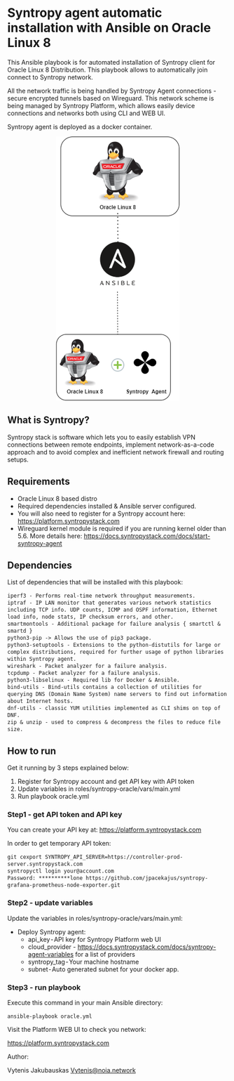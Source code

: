 # Syntropy agent automatic installation with Ansible on Oracle Linux 8

This Ansible playbook is for automated installation of Syntropy client for Oracle Linux 8 Distribution. This playbook allows to automatically join connect to Syntropy network.

All the network traffic is being handled by Syntropy Agent connections - secure encrypted tunnels based on Wireguard. This network scheme is being managed by Syntropy Platform, which allows easily device connections and networks both using CLI and WEB UI.

Syntropy agent is deployed as a docker container.

<center><img src="img/syntropy_agent_oracle.png"></center>


## What is Syntropy?

Syntropy stack is software which lets you to easily establish VPN connections between remote endpoints, implement network-as-a-code approach and to avoid complex and inefficient network firewall and routing setups.

## Requirements

- Oracle Linux 8 based distro
- Required dependencies installed & Ansible server configured. 
- You will also need to register for a Syntropy account here: https://platform.syntropystack.com
- Wireguard kernel module is required if you are running kernel older than 5.6. More details here: https://docs.syntropystack.com/docs/start-syntropy-agent

## Dependencies

List of dependencies that will be installed with this playbook:

```
iperf3 - Performs real-time network throughput measurements.
iptraf - IP LAN monitor that generates various network statistics including TCP info. UDP counts, ICMP and OSPF information, Ethernet load info, node stats, IP checksum errors, and other.
smartmontools - Additional package for failure analysis { smartctl & smartd }
python3-pip -> Allows the use of pip3 package.
python3-setuptools - Extensions to the python-distutils for large or complex distributions, required for further usage of python libraries within Syntropy agent.
wireshark - Packet analyzer for a failure analysis.
tcpdump - Packet analyzer for a failure analysis.
python3-libselinux - Required lib for Docker & Ansible.
bind-utils - Bind-utils contains a collection of utilities for querying DNS (Domain Name System) name servers to find out information about Internet hosts.
dnf-utils - classic YUM utilities implemented as CLI shims on top of DNF.
zip & unzip - used to compress & decompress the files to reduce file size.
```

## How to run

Get it running by 3 steps explained below:

1) Register for Syntropy account and get API key with API token
2) Update variables in roles/syntropy-oracle/vars/main.yml
3) Run playbook oracle.yml

### Step1 - get API token and API key
You can create your API key at: https://platform.syntropystack.com

In order to get temporary API token:
```
git cexport SYNTROPY_API_SERVER=https://controller-prod-server.syntropystack.com
syntropyctl login your@account.com
Password: **********lone https://github.com/jpacekajus/syntropy-grafana-prometheus-node-exporter.git
```

### Step2 - update variables

Update the variables in roles/syntropy-oracle/vars/main.yml:

- Deploy Syntropy agent:
  - api_key - API key for Syntropy Platform web UI
  - cloud_provider - https://docs.syntropystack.com/docs/syntropy-agent-variables for a list of providers
  - syntropy_tag - Your machine hostname
  - subnet - Auto generated subnet for your docker app.


### Step3 - run playbook
Execute this command in your main Ansible directory:
```
ansible-playbook oracle.yml
```

Visit the Platform WEB UI to check you network: 

https://platform.syntropystack.com

Author:

Vytenis Jakubauskas
Vytenis@noia.network
